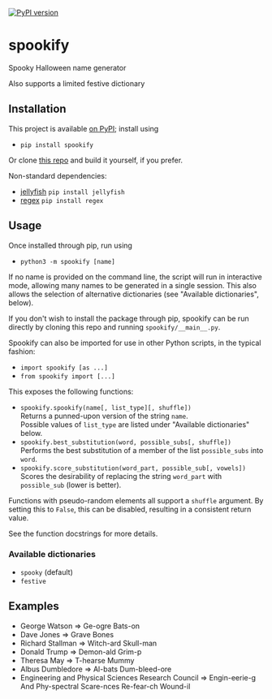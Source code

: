 [![PyPI version](https://badge.fury.io/py/spookify.svg)](https://badge.fury.io/py/spookify)

# spookify
Spooky Halloween name generator

Also supports a limited festive dictionary

## Installation
This project is available [on PyPI](https://pypi.org/project/spookify/);
install using
* `pip install spookify`

Or clone [this repo](https://github.com/georgewatson/spookify) and build it
yourself, if you prefer.

Non-standard dependencies:
* [jellyfish](https://github.com/jamesturk/jellyfish)
  `pip install jellyfish`
* [regex](https://bitbucket.org/mrabarnett/mrab-regex)
  `pip install regex`

## Usage
Once installed through pip, run using
* `python3 -m spookify [name]`

If no name is provided on the command line, the script will run in interactive
mode, allowing many names to be generated in a single session.
This also allows the selection of alternative dictionaries (see "Available
dictionaries", below).

If you don't wish to install the package through pip, spookify can be run
directly by cloning this repo and running `spookify/__main__.py`.

Spookify can also be imported for use in other Python scripts, in the typical
fashion:
* `import spookify [as ...]`
* `from spookify import [...]`

This exposes the following functions:
* `spookify.spookify(name[, list_type][, shuffle])`  
  Returns a punned-upon version of the string `name`.  
  Possible values of `list_type` are listed under "Available dictionaries"
  below.
* `spookify.best_substitution(word, possible_subs[, shuffle])`  
  Performs the best substitution of a member of the list `possible_subs` into
  `word`.
* `spookify.score_substitution(word_part, possible_sub[, vowels])`  
  Scores the desirability of replacing the string `word_part` with
  `possible_sub` (lower is better).

Functions with pseudo-random elements all support a `shuffle` argument.
By setting this to `False`, this can be disabled, resulting in a consistent
return value.

See the function docstrings for more details.

### Available dictionaries
* `spooky` (default)
* `festive`

## Examples
* George Watson ⇒ Ge-ogre Bats-on
* Dave Jones ⇒ Grave Bones
* Richard Stallman ⇒ Witch-ard Skull-man
* Donald Trump ⇒ Demon-ald Grim-p
* Theresa May ⇒ T-hearse Mummy
* Albus Dumbledore ⇒ Al-bats Dum-bleed-ore
* Engineering and Physical Sciences Research Council ⇒ Engin-eerie-g And
  Phy-spectral Scare-nces Re-fear-ch Wound-il
